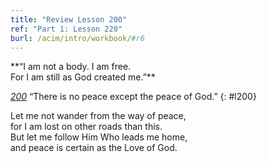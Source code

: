 ```yaml
---
title: "Review Lesson 200"
ref: "Part 1: Lesson 220"
burl: /acim/intro/workbook/#r6
---
```


<div markdown="1" class="center">
**“I am not a body. I am free.<br/>
For I am still as God created me.”**
</div>

[*200*](/acim/workbook/l200/?r=1) “There is no peace except the peace of God.”
{: #l200}

<div markdown="1" class="review center">
Let me not wander from the way of peace,<br/>
for I am lost on other roads than this.<br/>
But let me follow Him Who leads me home,<br/>
and peace is certain as the Love of God.
</div>

